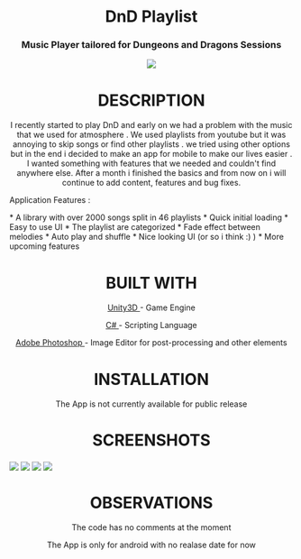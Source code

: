 <h1 align="center">DnD Playlist</h1>

<h3 align="center"> Music Player tailored for Dungeons and Dragons Sessions </h3>
<p align="center">
  <img  src="https://imgur.com/Gfoeyu6">
</p>
<h1 align="center">DESCRIPTION</h1>
<p align="center">I recently started to play DnD and early on we had a problem with the music that we used for atmosphere . We used  playlists from youtube but it was annoying to skip songs or find other playlists . we tried using other options but in the end i decided to make an app for mobile to make our lives easier . I wanted something with features that we needed and couldn't find anywhere else.
After a month i finished the basics and from now on i will continue to add content, features and bug fixes.  </p>
<p>Application Features : </p>
* A library with over 2000 songs split in 46 playlists
* Quick initial loading
* Easy to use UI
* The playlist are categorized
* Fade effect between melodies
* Auto play and shuffle
* Nice looking UI (or so i think :) )
* More upcoming features
<h1 align="center">BUILT WITH</h1>
 <p align="center">  <a href="https://unity3d.com/">Unity3D </a>- Game Engine</p>
 <p align="center" >  <a href="https://docs.microsoft.com/en-us/dotnet/csharp/programming-guide/">C# </a>- Scripting Language</p>
   <p align="center"> <a href="http://www.adobe.com/ro/products/photoshop.html?promoid=GXWFR">Adobe Photoshop </a>- Image Editor for post-processing and other elements</p>



<h1 align="center">INSTALLATION</h1>
<p align="center">The App is not currently available for public release</p>
<h1 align="center">SCREENSHOTS</h1>
<img src="https://imgur.com/PexYPM9" align="center">
<img src="https://imgur.com/QWtctLS" align="center">
<img src="https://imgur.com/OH9gjLT" align="center">
<img src="https://imgur.com/Xv72Hjx" align="center">

<h1 align="center">OBSERVATIONS</h1>
<p align="center">The code has no comments at the moment</p>
<p align="center">The App is only for android with no realase date for now</p>







